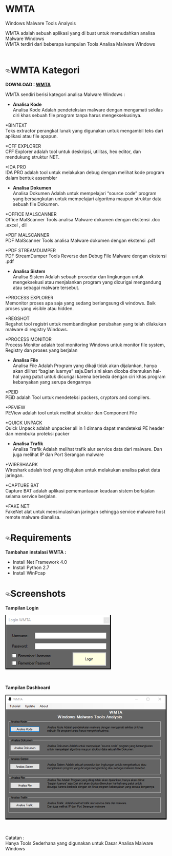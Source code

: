 # WMTA
Windows Malware Tools Analysis


WMTA adalah sebuah aplikasi yang di buat untuk memudahkan analisa Malware Windows<br>
WMTA terdiri dari beberapa kumpulan Tools Analisa Malware WIndows 
<br><br>

<h1><a id="user-content-wmta" class="anchor" href="#wmta" aria-hidden="true"><svg aria-hidden="true" class="octicon octicon-link" height="16" version="1.1" viewBox="0 0 16 16" width="16"><path fill-rule="evenodd" d="M4 9h1v1H4c-1.5 0-3-1.69-3-3.5S2.55 3 4 3h4c1.45 0 3 1.69 3 3.5 0 1.41-.91 2.72-2 3.25V8.59c.58-.45 1-1.27 1-2.09C10 5.22 8.98 4 8 4H4c-.98 0-2 1.22-2 2.5S3 9 4 9zm9-3h-1v1h1c1 0 2 1.22 2 2.5S13.98 12 13 12H9c-.98 0-2-1.22-2-2.5 0-.83.42-1.64 1-2.09V6.25c-1.09.53-2 1.84-2 3.25C6 11.31 7.55 13 9 13h4c1.45 0 3-1.69 3-3.5S14.5 6 13 6z"></path></svg></a>WMTA Kategori</h1>

<b> DOWNLOAD : <a href="https://drive.google.com/file/d/0B0NUJSUNzKWoWTQxai1ZYUp3M2M/">WMTA</a></b>

WMTA sendiri berisi kategori analisa Malware Windows : <br>


- <b>Analisa Kode </b> <br>
Analisa Kode Adalah pendeteksian malware dengan mengamati sekilas ciri khas sebuah file program tanpa harus mengeksekusinya.

*BINTEXT<br>
Teks extractor perangkat lunak yang  digunakan untuk mengambil teks dari aplikasi atau file apapun. 

*CFF EXPLORER<br>
CFF Explorer adalah tool untuk deskripsi, utilitas, hex editor, dan mendukung struktur NET.

*IDA PRO<br>
IDA PRO adalah tool untuk melakukan debug dengan melihat kode program dalam bentuk assembler

- <b>Analisa Dokumen</b> <br>
Analisa Dokumen Adalah untuk mempelajari “source code” program yang bersangkutan untuk mempelajari algoritma maupun struktur data sebuah file Dokumen.

*OFFICE MALSCANNER<br>
Office MalScanner Tools analisa Malware dokumen dengan ekstensi .doc .excel , dll

*PDF MALSCANNER<br>
PDF MalScanner Tools analisa Malware dokumen dengan ekstensi .pdf

*PDF STREAMDUMPER<br>
PDF StreamDumper Tools Reverse dan Debug File Malware dengan ekstensi .pdf

- <b>Analisa Sistem</b> <br>
Analisa Sistem Adalah sebuah prosedur dan lingkungan untuk mengeksekusi atau menjalankan program yang dicurigai mengandung atau sebagai malware tersebut.

*PROCESS EXPLORER<br>
Memonitor proses apa saja yang sedang berlangsung di windows. Baik proses yang visible atau hidden.

*REGSHOT<br>
Regshot tool registri untuk membandingkan perubahan yang telah dilakukan malware di registry Windows.

*PROCESS MONITOR<br>
Process Monitor adalah tool monitoring Windows untuk monitor file system, Registry dan proses yang berjalan

- <b>Analisa File</b> <br>
Analisa File Adalah Program yang dikaji tidak akan dijalankan, hanya akan dilihat “bagian luarnya” saja.Dari sini akan dicoba ditemukan hal-hal yang patut untuk dicurigai karena berbeda dengan ciri khas program kebanyakan yang serupa dengannya

*PEID<br>
PEiD adalah Tool untuk mendeteksi packers, cryptors and compilers.

*PEVIEW<br>
PEView adalah tool untuk melihat struktur dan Component File

*QUICK UNPACK<br>
Quick Unpack adalah unpacker all in 1 dimana dapat mendeteksi PE header dan membuka proteksi packer 

- <b>Analisa Trafik</b> <br>
Analisa Trafik  Adalah melihat trafik alur service data dari malware. Dan juga melihat IP dan Port Serangan malware

*WIRESHAARK<br>
Wireshark adalah tool yang ditujukan untuk melakukan analisa paket data jaringan. 

*CAPTURE BAT<br>
Capture BAT adalah aplikasi pememantauan keadaan sistem berlajalan selama service berjalan.

*FAKE NET<br>
FakeNet alat untuk mensimulasikan jaringan sehingga service malware host remote malware dianalisa.

<h1><a id="user-content-requirements" class="anchor" href="#requirements" aria-hidden="true"><svg aria-hidden="true" class="octicon octicon-link" height="16" version="1.1" viewBox="0 0 16 16" width="16"><path fill-rule="evenodd" d="M4 9h1v1H4c-1.5 0-3-1.69-3-3.5S2.55 3 4 3h4c1.45 0 3 1.69 3 3.5 0 1.41-.91 2.72-2 3.25V8.59c.58-.45 1-1.27 1-2.09C10 5.22 8.98 4 8 4H4c-.98 0-2 1.22-2 2.5S3 9 4 9zm9-3h-1v1h1c1 0 2 1.22 2 2.5S13.98 12 13 12H9c-.98 0-2-1.22-2-2.5 0-.83.42-1.64 1-2.09V6.25c-1.09.53-2 1.84-2 3.25C6 11.31 7.55 13 9 13h4c1.45 0 3-1.69 3-3.5S14.5 6 13 6z"></path></svg></a>Requirements</h1>

<b>Tambahan instalasi WMTA :</b> <br>

- Install Net Framework 4.0
- Install Python 2.7
- Install WinPcap

<h1><a id="user-content-screenshots" class="anchor" href="#screenshots" aria-hidden="true"><svg aria-hidden="true" class="octicon octicon-link" height="16" version="1.1" viewBox="0 0 16 16" width="16"><path fill-rule="evenodd" d="M4 9h1v1H4c-1.5 0-3-1.69-3-3.5S2.55 3 4 3h4c1.45 0 3 1.69 3 3.5 0 1.41-.91 2.72-2 3.25V8.59c.58-.45 1-1.27 1-2.09C10 5.22 8.98 4 8 4H4c-.98 0-2 1.22-2 2.5S3 9 4 9zm9-3h-1v1h1c1 0 2 1.22 2 2.5S13.98 12 13 12H9c-.98 0-2-1.22-2-2.5 0-.83.42-1.64 1-2.09V6.25c-1.09.53-2 1.84-2 3.25C6 11.31 7.55 13 9 13h4c1.45 0 3-1.69 3-3.5S14.5 6 13 6z"></path></svg></a>Screenshots</h1>


<b>Tampilan Login</b>
<p><a href="https://raw.githubusercontent.com/0xc1r3ng/WMTA/master/login.PNG" target="_blank"><img src="https://raw.githubusercontent.com/0xc1r3ng/WMTA/master/login.PNG" alt="Login"></a></p>
<br>

<b>Tampilan Dashboard</b>
<p><a href="https://raw.githubusercontent.com/0xc1r3ng/WMTA/master/Dashboard.PNG" target="_blank"><img src="https://raw.githubusercontent.com/0xc1r3ng/WMTA/master/Dashboard.PNG" alt="Dashboard"></a></p>
<br>

Catatan :<br>
Hanya Tools Sederhana yang digunakan untuk Dasar Analisa Malware Windows

